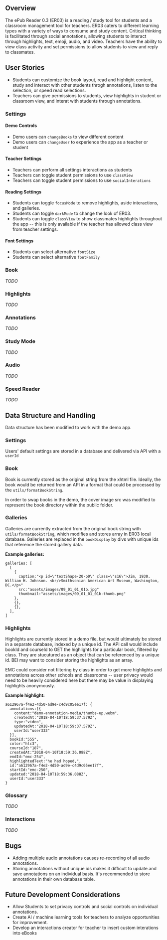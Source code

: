 ## Overview

The ePub Reader 0.3 (ER03) is a reading / study tool for students and a classroom management tool for teachers. ER03 caters to different learning types with a variety of ways to consume and study content. Critical thinking is facilitated through social annotations, allowing students to interact through highlights, text, emoji, audio, and video. Teachers have the ability to view class activity and set permissions to allow students to view and reply to classmates. 

## User Stories
- Students can customize the book layout, read and highlight content, study and interact with other students throgh annotations, listen to the selection, or speed read selections.
- Teachers can give permissions to students, view highlights in student or classroom view, and interat with students through annotations.

### Settings

#### Demo Controls
- Demo users can `changeBooks` to view different content
- Demo users can `changeUser` to experience the app as a teacher or student

#### Teacher Settings 
- Teachers can perform all settings interactions as students
- Teachers can toggle student permissions to use `classView`
- Teachers can toggle student permissions to use `socialInterations`

#### Reading Settings
- Students can toggle `focusMode` to remove highlights, aside interactions, and galleries.
- Students can toggle `darkMode` to change the look of ER03.
- Students can toggle `classView` to show classmates highlights throughout the app -- this is only available if the teacher has allowed class view from teacher settings.

#### Font Settings
- Students can select alternative `fontSize`
- Students can select alternative `fontFamily`

### Book
*TODO*

### Highlights
*TODO*

### Annotations
*TODO*

### Study Mode
*TODO*

### Audio
*TODO*

### Speed Reader
*TODO*

## Data Structure and Handling
Data structure has been modified to work with the demo app. 

### Settings
Users' default settings are stored in a database and delivered via API with a `userId`

### Book
Book is currently stored as the original string from the xhtml file. Ideally, the book would be returned from an API in a format that could be processed by the `utils/formatBookString`.

In order to swap books in the demo, the cover image src was modified to represent the book directory within the public folder.

### Galleries 
Galleries are currently extracted from the original book string with `utils/formatBookString`, which modifies and stores array in ER03 local database. Galleries are replaced in the `bookDisplay` by divs with unique ids that reference the stored gallery data.

**Example galleries:**
```
galleries: [
  [
    {
      caption:"<p id=\"textShape-20-p0\" class=\"s16\">Jim, 1930.  William H. Johnson. ​<br/>Smithsonian American Art Museum, Washington, DC.</p>"
      src:"assets/images/09_01_01_01b.jpg"
      thumbnail:"assets/images/09_01_01_01b-thumb.png"
    },
    {},
    {},
  ],
]
```

### Highlights 
Highlights are currently stored in a demo file, but would ultimately be stored in a separate database, indexed by a unique id. The API call would include bookId and courseId to GET the highlights for a particular book, filtered by class. They are stucutured as an object that can be referenced by a unique id. BEI may want to consider storing the highlights as an array.

EMC could consider not filtering by class in order to get more highlights and annotations across other schools and classrooms -- user privacy would need to be heavily considered here but there may be value in displaying highlights anonymously. 

**Example highlight:**
```
a612967a-f4e2-4d50-ad9e-c4d9c05ee17f: {
  annotations:[{
    content:"demo-annotation-media/thumbs-up.webm",
    createdAt:"2018-04-10T18:59:37.579Z",
    type:"video",
    updatedAt:"2018-04-10T18:59:37.579Z",
    userId:"user333"  
  }],
  bookId:"555",
  color:"hlc3",
  courseId:"187",
  createdAt:"2018-04-10T18:59:36.088Z",
  endId:"emc-254",
  highlightedText:"he had hoped,",
  id:"a612967a-f4e2-4d50-ad9e-c4d9c05ee17f",
  startId:"emc-250",
  updated:"2018-04-10T18:59:36.088Z",
  userId:"user333"
}
```

### Glossary
*TODO*

### Interactions
*TODO*

## Bugs
- Adding multiple audio annotations causes re-recording of all audio annotations.
- Storing annotations without unique ids makes it difficult to update and save annotations on an individual basis. It's recommended to store annotations in their own database table.

## Future Development Considerations
- Allow Students to set privacy controls and social controls on individual annotations.
- Create AI / machine learning tools for teachers to analyze opportunities for improvement. 
- Develop an interactions creator for teacher to insert custom interations into eBooks